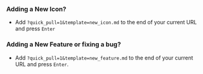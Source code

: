 ### Adding a New Icon? 
- Add `?quick_pull=1&template=new_icon.md` to the end of your current URL and press `Enter`

### Adding a New Feature or fixing a bug? 
- Add `?quick_pull=1&template=new_feature.md` to the end of your current URL and press `Enter`.